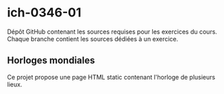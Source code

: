 # ich-0346-01
Dépôt GitHub contenant les sources requises pour les exercices du cours.
Chaque branche contient les sources dédiées à un exercice.

## Horloges mondiales
Ce projet propose une page HTML static contenant l'horloge de plusieurs lieux.
